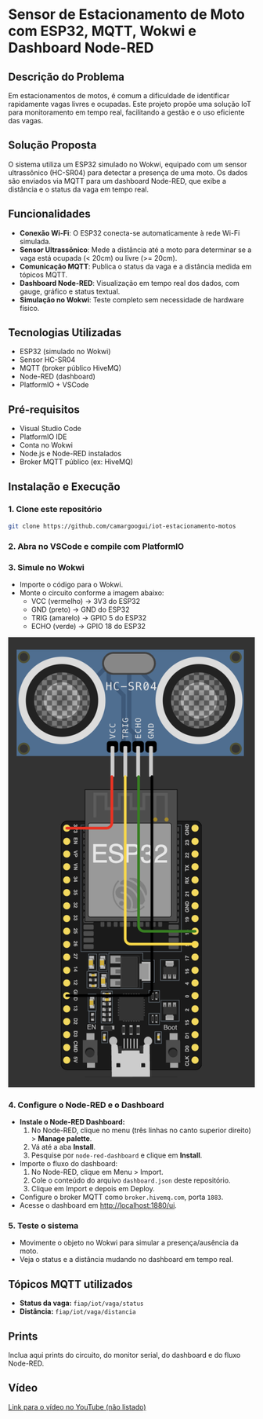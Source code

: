 # Sensor de Estacionamento de Moto com ESP32, MQTT, Wokwi e Dashboard Node-RED

## Descrição do Problema

Em estacionamentos de motos, é comum a dificuldade de identificar rapidamente vagas livres e ocupadas. Este projeto propõe uma solução IoT para monitoramento em tempo real, facilitando a gestão e o uso eficiente das vagas.

## Solução Proposta

O sistema utiliza um ESP32 simulado no Wokwi, equipado com um sensor ultrassônico (HC-SR04) para detectar a presença de uma moto. Os dados são enviados via MQTT para um dashboard Node-RED, que exibe a distância e o status da vaga em tempo real.

## Funcionalidades

- **Conexão Wi-Fi**: O ESP32 conecta-se automaticamente à rede Wi-Fi simulada.
- **Sensor Ultrassônico**: Mede a distância até a moto para determinar se a vaga está ocupada (< 20cm) ou livre (>= 20cm).
- **Comunicação MQTT**: Publica o status da vaga e a distância medida em tópicos MQTT.
- **Dashboard Node-RED**: Visualização em tempo real dos dados, com gauge, gráfico e status textual.
- **Simulação no Wokwi**: Teste completo sem necessidade de hardware físico.

## Tecnologias Utilizadas

- ESP32 (simulado no Wokwi)
- Sensor HC-SR04
- MQTT (broker público HiveMQ)
- Node-RED (dashboard)
- PlatformIO + VSCode

## Pré-requisitos

- Visual Studio Code
- PlatformIO IDE
- Conta no Wokwi
- Node.js e Node-RED instalados
- Broker MQTT público (ex: HiveMQ)

## Instalação e Execução

### 1. Clone este repositório
```sh
git clone https://github.com/camargoogui/iot-estacionamento-motos
```

### 2. Abra no VSCode e compile com PlatformIO

### 3. Simule no Wokwi
- Importe o código para o Wokwi.
- Monte o circuito conforme a imagem abaixo:
  - VCC (vermelho) → 3V3 do ESP32
  - GND (preto) → GND do ESP32
  - TRIG (amarelo) → GPIO 5 do ESP32
  - ECHO (verde) → GPIO 18 do ESP32

![Circuito Wokwi](./img/circuito-wokwi.png)

### 4. Configure o Node-RED e o Dashboard
- **Instale o Node-RED Dashboard:**
  1. No Node-RED, clique no menu (três linhas no canto superior direito) > **Manage palette**.
  2. Vá até a aba **Install**.
  3. Pesquise por `node-red-dashboard` e clique em **Install**.
- Importe o fluxo do dashboard:
  1. No Node-RED, clique em Menu > Import.
  2. Cole o conteúdo do arquivo `dashboard.json` deste repositório.
  3. Clique em Import e depois em Deploy.
- Configure o broker MQTT como `broker.hivemq.com`, porta `1883`.
- Acesse o dashboard em [http://localhost:1880/ui](http://localhost:1880/ui).

### 5. Teste o sistema
- Movimente o objeto no Wokwi para simular a presença/ausência da moto.
- Veja o status e a distância mudando no dashboard em tempo real.

## Tópicos MQTT utilizados

- **Status da vaga:** `fiap/iot/vaga/status`
- **Distância:** `fiap/iot/vaga/distancia`

## Prints

Inclua aqui prints do circuito, do monitor serial, do dashboard e do fluxo Node-RED.

## Vídeo

[Link para o vídeo no YouTube (não listado)](COLE_O_LINK_AQUI)